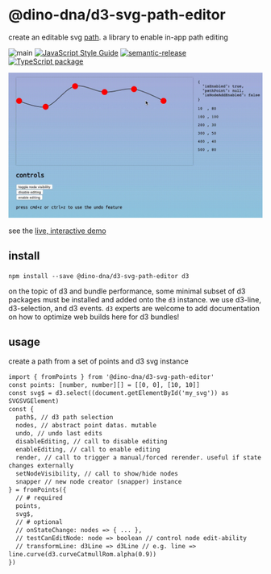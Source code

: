 # @dino-dna/d3-svg-path-editor

create an editable svg [path](https://developer.mozilla.org/en-US/docs/Web/SVG/Element/path). a library to enable in-app path editing

![main](https://github.com/cdaringe/d3-svg-path-editor/workflows/main/badge.svg)
[![JavaScript Style Guide](https://img.shields.io/badge/code_style-standard-brightgreen.svg)](https://standardjs.com)
[![semantic-release](https://img.shields.io/badge/%20%20%F0%9F%93%A6%F0%9F%9A%80-semantic--release-e10079.svg)](https://github.com/semantic-release/semantic-release)
[![TypeScript package](https://img.shields.io/badge/typings-included-blue.svg)](https://www.typescriptlang.org)


<div style='text-align: center;'>
  <img src='./img/demo.mov.gif' />
</div>

see the [live, interactive demo](https://cdaringe.github.io/d3-svg-path-editor/)

## install

`npm install --save @dino-dna/d3-svg-path-editor d3`

on the topic of d3 and bundle performance, some minimal subset of d3 packages must be installed and added onto the `d3` instance. we use d3-line, d3-selection, and d3 events. `d3` experts are welcome to add documentation on how to optimize web builds here for d3 bundles!

## usage

create a path from a set of points and d3 svg instance

```tsx
import { fromPoints } from '@dino-dna/d3-svg-path-editor'
const points: [number, number][] = [[0, 0], [10, 10]]
const svg$ = d3.select((document.getElementById('my_svg')) as SVGSVGElement)
const {
  path$, // d3 path selection
  nodes, // abstract point datas. mutable
  undo, // undo last edits
  disableEditing, // call to disable editing
  enableEditing, // call to enable editing
  render, // call to trigger a manual/forced rerender. useful if state changes externally
  setNodeVisibility, // call to show/hide nodes
  snapper // new node creator (snapper) instance
} = fromPoints({
  // # required
  points,
  svg$,
  // # optional
  // onStateChange: nodes => { ... },
  // testCanEditNode: node => boolean // control node edit-ability
  // transformLine: d3Line => d3Line // e.g. line => line.curve(d3.curveCatmullRom.alpha(0.9))
})
```
